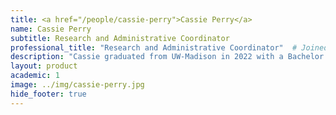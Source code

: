 ```yaml
---
title: <a href="/people/cassie-perry">Cassie Perry</a>
name: Cassie Perry
subtitle: Research and Administrative Coordinator
professional_title: "Research and Administrative Coordinator"  # Joined professional titles
description: "Cassie graduated from UW-Madison in 2022 with a Bachelor's degree in Neurobiology and English and a minor in Digital Studies. While completing her undergraduate degree, Cassie worked in a research lab at the Wisconsin Institute for Medical Research (WIMR) studying the role of the mechanistic target of rapamycin (mTOR) signaling pathway in heart regeneration."
layout: product
academic: 1
image: ../img/cassie-perry.jpg
hide_footer: true
---
```

